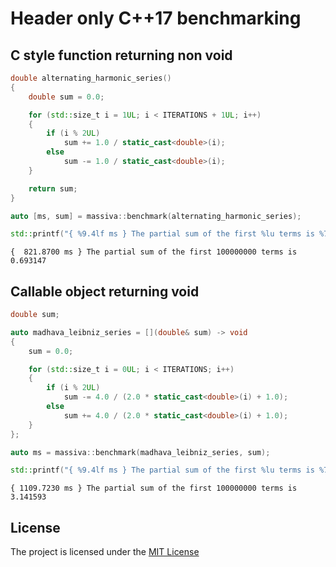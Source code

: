 
# Header only C++17 benchmarking

## __C style function returning non void__

```cpp
double alternating_harmonic_series()
{
    double sum = 0.0;

    for (std::size_t i = 1UL; i < ITERATIONS + 1UL; i++)
    {
        if (i % 2UL)
            sum += 1.0 / static_cast<double>(i);
        else
            sum -= 1.0 / static_cast<double>(i);
    }

    return sum;
}

auto [ms, sum] = massiva::benchmark(alternating_harmonic_series);

std::printf("{ %9.4lf ms } The partial sum of the first %lu terms is %7.6lf\n", ms, ITERATIONS, sum);
```

    {  821.8700 ms } The partial sum of the first 100000000 terms is 0.693147

## __Callable object returning void__

```cpp
double sum;

auto madhava_leibniz_series = [](double& sum) -> void
{
    sum = 0.0;

    for (std::size_t i = 0UL; i < ITERATIONS; i++)
    {
        if (i % 2UL)
            sum -= 4.0 / (2.0 * static_cast<double>(i) + 1.0);
        else
            sum += 4.0 / (2.0 * static_cast<double>(i) + 1.0);
    }
};

auto ms = massiva::benchmark(madhava_leibniz_series, sum);

std::printf("{ %9.4lf ms } The partial sum of the first %lu terms is %7.6lf\n", ms, ITERATIONS, sum);

```

    { 1109.7230 ms } The partial sum of the first 100000000 terms is 3.141593

## License

The project is licensed under the [MIT License](https://opensource.org/licenses/MIT)
